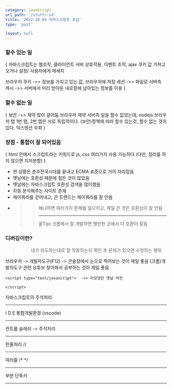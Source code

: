 ```yaml
---
category: javaScript
url_path: '/stuff/:id'
title: '2022.10.04 자바스크립트 초급'
type: 'post'

layout: null
---
```




### 할수 있는 일
{
자바스크립트는 웹조작, 클라이언트 서버 상호작용, 이벤트 조작, ajax
쿠키 값 가져고오거나 설정/ 사용자에게 메세지 

브라우저 쿠키 ->> 정보를 가지고 있는 값, 브라우저에 저장 
세션 ->> 파일로 서버측
캐시 ->> 서버에서 미리 받아둔 내로컬에 남아있는 정보를 이용
}

### 할수 없는 일 
{
보안 ->> 제약 많이 걸어둠 브라우저 제약
서버측 일을 할수 없었는데, nodejs
브라우저 탭 1번 탭, 2번 탭은 서로 독립적이다.
(보안)정책에 따라 할수 있는것, 할수 없는 것이 있다.
익스텐션 우회
}

### 장점 - 통합이 잘 되어있음
{
html 안에서 스크립트라는 키워드로 js, css 여러가지 사용 가능하다 (다만, 정리를 하지 않으면 지저분함)
}

- 현 상황은 춘추전국시대를 끝내고 ECMA 표준으로 거의 자리잡음
- 옛날에는 호환성 때문에 힘든 것이 많았음
- 옛날에는 자바스크립트 호환성 검색을 많이했음
- 자동 분석해주는 사이트 존재
- 제이쿼리를 걷어내고, 큰 트랜드는 제이쿼리를 잘 안씀 
-  >> 왜냐하면 여러가지 문제를 일으키고, 제일 큰 것은 호환성이 잘 안됨<hr>
 꿀Tip) 크롬에서 잘 개발하면 웬만한 곳에서 다 호환이 잘됨

### 디버깅이란?
 >> 내가 의도하는대로 잘 작동하는지 확인 후 문제가 있으면 수정하는 행위

브라우저 -> 개발자도구(F12) -> 콘솔창에서 눈으로 찍어보는 것이 제일 좋음
(크롬)개발자도구 관련 유튜브 찾아봐서 공부하는 것이 제일 좋음

```
<script type="text/javascript">  ->> 이모양은 옛날 버전

</script>
```

자바스크립트의 주석처리 <hr>
I D E 통합개발환경 (vscode)<hr>
컨트롤 슬래쉬 -> 주석처리<hr>
한줄처리 //<hr>
여러줄 /* */<hr>
부분 단축키 <hr>

